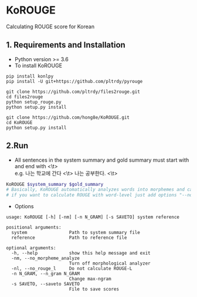# KoROUGE
Calculating ROUGE score for Korean

## 1. Requirements and Installation
* Python version >= 3.6
* To install KoROUGE
```
pip install konlpy
pip install -U git+https://github.com/pltrdy/pyrouge

git clone https://github.com/pltrdy/files2rouge.git     
cd files2rouge
python setup_rouge.py
python setup.py install

git clone https://github.com/hong8e/KoROUGE.git
cd KoROUGE
python setup.py install
```

## 2.Run
* All sentences in the system summary and gold summary must start with <t> and end with <\t> \
  e.g. <t> 나는 학교에 간다 <\t> <t> 나는 공부한다. <\t>
```bash
KoROUGE $system_summary $gold_summary
# Basically, KoROUGE automatically analyzes words into morphemes and calcuate ROUGE scores,
# if you want to calculate ROUGE with word-level just add options "--no_morpheme_analyze".
```
* Options
```
usage: KoROUGE [-h] [-nm] [-n N_GRAM] [-s SAVETO] system reference

positional arguments:
  system                Path to system summary file
  reference             Path to reference file

optional arguments:
  -h, --help            show this help message and exit
  -nm, --no_morpheme_analyze
                        Turn off morphological analyzer
  -nl, --no_rouge_l     Do not calculate ROUGE-L
  -n N_GRAM, --n_gram N_GRAM
                        Change max-ngram
  -s SAVETO, --saveto SAVETO
                        File to save scores
```
